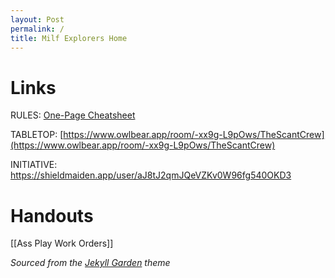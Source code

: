 ```yaml
---
layout: Post
permalink: /
title: Milf Explorers Home
---
```


# Links

RULES: [One-Page Cheatsheet](https://docs.google.com/document/d/1Brv6HhHG5rJGyFuKkhbsNw1d3ZSDftvj3ScmWTWV7Pw/edit?usp=sharing)

TABLETOP: [https://www.owlbear.app/room/-xx9g-L9pOws/TheScantCrew](https://www.owlbear.app/room/-xx9g-L9pOws/TheScantCrew)

INITIATIVE: https://shieldmaiden.app/user/aJ8tJ2qmJQeVZKv0W96fg540OKD3

# Handouts

[[Ass Play Work Orders]]




*Sourced from the [Jekyll Garden](https://jekyll-garden.github.io/index.html) theme*